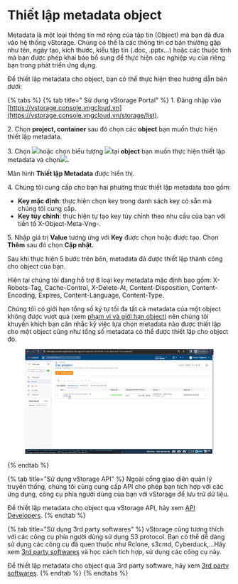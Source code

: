 # Thiết lập metadata object

Metadata là một loại thông tin mở rộng của tập tin (Object) mà bạn đã đưa vào hệ thống vStorage. Chúng có thể là các thông tin cơ bản thường gặp như tên, ngày tạo, kích thước, kiểu tập tin (.doc, .pptx…) hoặc các thuộc tính mà bạn được phép khai báo bổ sung để thực hiện các nghiệp vụ của riêng bạn trong phát triển ứng dụng.

Để thiết lập metadata cho object, bạn có thể thực hiện theo hướng dẫn bên dưới:&#x20;



{% tabs %}
{% tab title=" Sử dụng vStorage Portal" %}
1\. Đăng nhập vào [https://vstorage.console.vngcloud.vn](https://vstorage.console.vngcloud.vn/storage/list).

2\. Chọn **project, container** sau đó chọn các **object** bạn muốn thực hiện thiết lập metadata.&#x20;

3\. Chọn ![](https://docs.vngcloud.vn/download/thumbnails/49648701/image2023-3-6\_11-0-2.png?version=1\&modificationDate=1678075203000\&api=v2)hoặc chọn biểu tượng ![](https://docs.vngcloud.vn/download/thumbnails/49648701/image2023-2-6\_10-20-54.png?version=1\&modificationDate=1676341851000\&api=v2)tại **object** bạn muốn thực hiện thiết lập metadata và chọn![](https://docs.vngcloud.vn/download/thumbnails/49648701/image2023-3-6\_11-0-24.png?version=1\&modificationDate=1678075225000\&api=v2)**.**

Màn hình **Thiết lập Metadata** được hiển thị.

4\. Chúng tôi cung cấp cho bạn hai phương thức thiết lập metadata bao gồm:

* **Key mặc định**: thực hiện chọn key trong danh sách key có sẵn mà chúng tôi cung cấp.&#x20;
* **Key tùy chỉnh**: thực hiện tự tạo key tùy chỉnh theo nhu cầu của bạn với tiền tố X-Object-Meta-Vng-.

5\. Nhập giá trị **Value** tương ứng với **Key** được chọn hoặc được tạo. Chọn **Thêm** sau đó chọn **Cập nhật.**

Sau khi thực hiện 5 bước trên bên, metadata đã được thiết lập thành công cho object của bạn.

Hiện tại chúng tôi đang hỗ trợ 8 loại key metadata mặc định bao gồm: X-Robots-Tag, Cache-Control, X-Delete-At, Content-Disposition, Content-Encoding, Expires, Content-Language, Content-Type.

Chúng tôi có giới hạn tổng số ký tự tối đa tất cả metadata của một object không được vượt quá (xem [phạm vi và giới hạn object](pham-vi-gioi-han-object.md)) nên chúng tôi khuyến khích bạn cân nhắc kỹ việc lựa chọn metadata nào được thiết lập cho một object cũng như tổng số metadata có thể được thiết lập cho object đó.

<figure><img src="../../../../.gitbook/assets/Thiet_lap_metadata.gif" alt=""><figcaption></figcaption></figure>
{% endtab %}

{% tab title="Sử dụng vStorage API" %}
Ngoài cổng giao diện quản lý truyền thống, chúng tôi cũng cung cấp API cho phép bạn tích hợp với các ứng dụng, công cụ phía người dùng của bạn với vStorage để lưu trữ dữ liệu.

Để thiết lập metadata cho object qua vStorage API, hãy xem [API Developers](../../api-developers/).
{% endtab %}

{% tab title="Sử dụng 3rd party softwares" %}
vStorage cũng tương thích với các công cụ phía người dùng sử dụng S3 protocol. Bạn có thể dễ dàng sử dụng các công cụ đã quen thuộc như Rclone, s3cmd, Cyberduck,...Hãy xem [3rd party softwares](../../3rd-party-softwares/) và học cách tích hợp, sử dụng các công cụ này.&#x20;

Để thiết lập metadata cho object qua 3rd party software, hãy xem [3rd party softwares](../../3rd-party-softwares/).
{% endtab %}
{% endtabs %}
